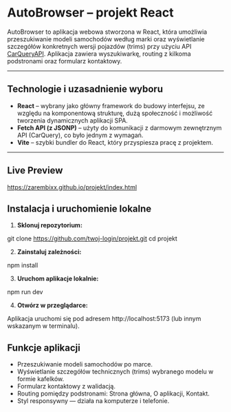 # AutoBrowser – projekt React

AutoBrowser to aplikacja webowa stworzona w React, która umożliwia przeszukiwanie modeli samochodów według marki oraz wyświetlanie szczegółów konkretnych wersji pojazdów (trims) przy użyciu API [CarQueryAPI](https://www.carqueryapi.com/). Aplikacja zawiera wyszukiwarkę, routing z kilkoma podstronami oraz formularz kontaktowy.

---

## Technologie i uzasadnienie wyboru

- **React** – wybrany jako główny framework do budowy interfejsu, ze względu na komponentową strukturę, dużą społeczność i możliwość tworzenia dynamicznych aplikacji SPA.
- **Fetch API (z JSONP)** – użyty do komunikacji z darmowym zewnętrznym API (CarQuery), co było jednym z wymagań.
- **Vite** – szybki bundler do React, który przyspiesza pracę z projektem.

---

## Live Preview

https://zarembixx.github.io/projekt/index.html

## Instalacja i uruchomienie lokalne

1. **Sklonuj repozytorium:**

git clone https://github.com/twoj-login/projekt.git
cd projekt

2. **Zainstaluj zależności:**

npm install

3. **Uruchom aplikacje lokalnie:**

npm run dev

4. **Otwórz w przeglądarce:**

Aplikacja uruchomi się pod adresem http://localhost:5173 (lub innym wskazanym w terminalu).



## Funkcje aplikacji

- Przeszukiwanie modeli samochodów po marce.
- Wyświetlanie szczegółów technicznych (trims) wybranego modelu w formie kafelków.
- Formularz kontaktowy z walidacją.
- Routing pomiędzy podstronami: Strona główna, O aplikacji, Kontakt.
- Styl responsywny — działa na komputerze i telefonie.



